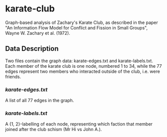 # karate-club
Graph-based analysis of Zachary's Karate Club, as described in the paper "An Information Flow Model for Conflict and Fission in Small Groups", Wayne W. Zachary et al. (1972).
## Data Description
Two files contain the graph data: karate-edges.txt and karate-labels.txt. Each member of the karate club is one node, numbered 1 to 34, while the 77 edges represent two members who interacted outside of the club, i.e. were friends.
### *karate-edges.txt*
A list of all 77 edges in the graph.
### *karate-labels.txt*
A {1, 2}-labelling of each node, representing which faction that member joined after the club schism (Mr Hi vs John A.).
